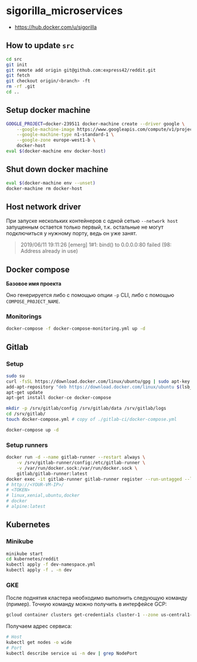 # sigorilla_microservices

* https://hub.docker.com/u/sigorilla

## How to update `src`

```sh
cd src
git init
git remote add origin git@github.com:express42/reddit.git
git fetch
git checkout origin/<branch> -ft
rm -rf .git
cd ..
```

## Setup docker machine

```sh
GOOGLE_PROJECT=docker-239511 docker-machine create --driver google \
    --google-machine-image https://www.googleapis.com/compute/v1/projects/ubuntu-os-cloud/global/images/family/ubuntu-1604-lts \
    --google-machine-type n1-standard-1 \
    --google-zone europe-west1-b \
    docker-host
eval $(docker-machine env docker-host)
```

## Shut down docker machine

```sh
eval $(docker-machine env --unset)
docker-machine rm docker-host
```

## Host network driver

При запуске нескольких контейнеров с одной сетью `--network host` запущенным остается только первый, т.к. остальные не могут подключиться у нужному порту, ведь он уже занят.

> 2019/06/11 19:11:26 [emerg] 1#1: bind() to 0.0.0.0:80 failed (98: Address already in use)

## Docker compose

**Базовое имя проекта**

Оно генерируется либо с помощью опции `-p` CLI, либо с помощью `COMPOSE_PROJECT_NAME`.

### Monitorings

```sh
docker-compose -f docker-compose-monitoring.yml up -d
```

## Gitlab

### Setup

```sh
sudo su
curl -fsSL https://download.docker.com/linux/ubuntu/gpg | sudo apt-key add -
add-apt-repository "deb https://download.docker.com/linux/ubuntu $(lsb_release -cs) stable"
apt-get update
apt-get install docker-ce docker-compose

mkdir -p /srv/gitlab/config /srv/gitlab/data /srv/gitlab/logs
cd /srv/gitlab/
touch docker-compose.yml # copy of ./gitlab-ci/docker-compose.yml

docker-compose up -d
```

### Setup runners

```sh
docker run -d --name gitlab-runner --restart always \
    -v /srv/gitlab-runner/config:/etc/gitlab-runner \
    -v /var/run/docker.sock:/var/run/docker.sock \
    gitlab/gitlab-runner:latest
docker exec -it gitlab-runner gitlab-runner register --run-untagged --locked=false
# http://<YOUR-VM-IP>/
# <TOKEN>
# linux,xenial,ubuntu,docker
# docker
# alpine:latest
```

## Kubernetes

### Minikube

```sh
minikube start
cd kubernetes/reddit
kubectl apply -f dev-namespace.yml
kubectl apply -f . -n dev
```

### GKE

После поднятия кластера необходимо выполнить следующую команду (пример). Точную команду можно получить в интерфейсе GCP:

```sh
gcloud container clusters get-credentials cluster-1 --zone us-central1-a --project docker-239511
```

Получаем адрес сервиса:

```sh
# Host
kubectl get nodes -o wide
# Port
kubectl describe service ui -n dev | grep NodePort
```
